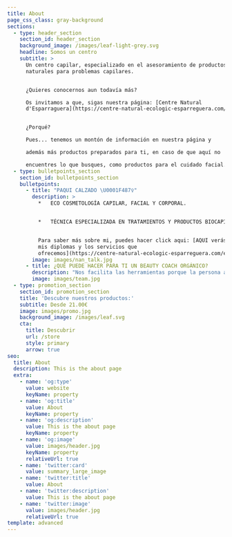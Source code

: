 ```yaml
---
title: About
page_css_class: gray-background
sections:
  - type: header_section
    section_id: header_section
    background_image: /images/leaf-light-grey.svg
    headline: Somos un centro
    subtitle: >
      Un centro capilar, especializado en el asesoramiento de productos
      naturales para problemas capilares.


      ¿Quieres conocernos aun todavía más?

      Os invitamos a que, sigas nuestra página: [Centre Natural
      d'Esparraguera](https://centre-natural-ecologic-esparreguera.com/)


      ¿Porqué?

      Pues... tenemos un montón de información en nuestra página y 

      además más productos preparados para ti, en caso de que aquí no

      encuentres lo que busques, como productos para el cuidado facial.
  - type: bulletpoints_section
    section_id: bulletpoints_section
    bulletpoints:
      - title: "PAQUI CALZADO \U0001F487‍♀️"
        description: >
          *   ECO COSMETOLOGÍA CAPILAR, FACIAL Y CORPORAL.


          *   TÉCNICA ESPECIALIZADA EN TRATAMIENTOS Y PRODUCTOS BIOCAPILARES.


          Para saber más sobre mi, puedes hacer click aqui: [AQUI verás todos
          mis diplomas y los servicios que
          ofrecemos](https://centre-natural-ecologic-esparreguera.com/es/sobre-nosotros/). 
        image: images/nan_talk.jpg
      - title: ¿QUÉ PUEDE HACER PARA TI UN BEAUTY COACH ORGÁNICO?
        description: "Nos facilita las herramientas porque la persona aprenda por sí misma a cuidar de su cabello o piel de una forma saludable: tratamientos, productos, nutrición celular activa (suplementos bio alimentarios) hábitos… en función de sus necesidades o del estilo de vida, aplicando nuestra filosofía naturista y saludable en el cuidado de la imagen. \U0001F467\n"
        image: images/team.jpg
  - type: promotion_section
    section_id: promotion_section
    title: 'Descubre nuestros productos:'
    subtitle: Desde 21.00€
    image: images/promo.jpg
    background_image: /images/leaf.svg
    cta:
      title: Descubrir
      url: /store
      style: primary
      arrow: true
seo:
  title: About
  description: This is the about page
  extra:
    - name: 'og:type'
      value: website
      keyName: property
    - name: 'og:title'
      value: About
      keyName: property
    - name: 'og:description'
      value: This is the about page
      keyName: property
    - name: 'og:image'
      value: images/header.jpg
      keyName: property
      relativeUrl: true
    - name: 'twitter:card'
      value: summary_large_image
    - name: 'twitter:title'
      value: About
    - name: 'twitter:description'
      value: This is the about page
    - name: 'twitter:image'
      value: images/header.jpg
      relativeUrl: true
template: advanced
---
```

